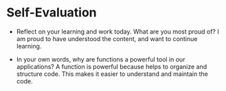 # Self-Evaluation

- Reflect on your learning and work today. What are you most proud of?
I am proud to have understood the content, and want to continue learning.

- In your own words, why are functions a powerful tool in our applications?
A function is powerful because helps to organize and structure code. This makes it easier to understand and maintain the code.